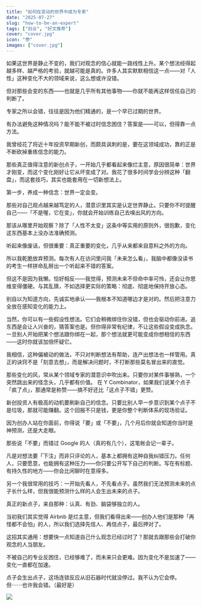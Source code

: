 ```yaml
---
title: "如何在变动的世界中成为专家"
date: "2025-07-27"
slug: "how-to-be-an-expert"
tags: ["创业", "好文推荐"]
cover: "cover.jpg"
icon: "😎"
images: ["cover.jpg"]
---
```

如果这世界是静止不变的，我们对观念的信心就能一路线性上升。某个想法经得起越多样、越严格的考验，就越可能是真的。许多人其实默默相信这一点——对「人性」这种变化不大的领域来说，这么想或许没错。



但对那些会变的东西——也就是几乎所有其他事物——你就不能再这样信任自己的判断了。



专家之所以会错，往往是因为他们精通的，是一个早已过期的世界。



有办法避免这种情况吗？能不能不被过时信念困住？答案是——可以，但得靠一点方法。



我曾经花了将近十年投资早期新创，而颇具讽刺的是，要在这领域成功，靠的正是不断砍掉重练信念的能力。



那些真正值得注意的新创点子，一开始几乎都看起来像烂主意，原因很简单：世界才刚变，而这个变化刚好让它从坏变成了对。我花了很多时间学会分辨这种「翻盘」，而这套技巧，其实也能套用在一切新想法上。



第一步，养成一种信念：世界一定会变。



那些对自己观点越来越笃定的人，潜意识里其实是认定世界静止。只要你不时提醒自己——「不是喔，它在变」，你就会开始训练自己去嗅出风的方向。



那该从哪里开始观察？除了「人性不太变」这条中等实用的原则外，很抱歉，变化这东西基本上没办法准确预测。



听起来像废话，但很重要：真正重要的变化，几乎从来都来自意料之外的方向。



所以我乾脆放弃预测。每次有人在访问里问我「未来怎么看」，我脑中都像没读书的考生一样拼命乱掰出一个听起来不错的答案。



但这不是因为我懒。恰好相反——我觉得，预测未来不但命中率可怜，还会让你思维变得僵硬。与其乱猜，不如选择更实际的策略：彻底、彻底地保持开放心态。



别自以为知道方向，先诚实地承认——我根本不知道哪边才是对的。然后把注意力全放在感知变化的能力上。



当然，你可以有一些假设性想法。它们会稍微绑住你没错，但也会驱动你前进。追东西是会让人兴奋的，猜答案也是。但你得非常有纪律，不让这些假设变成执念。
一旦别人开始把某个想法跟你绑在一起，那个想法就更可能变成你想相信的东西——这时你就该加倍怀疑它。



我相信，这种偏被动的做法，不只对判断想法有帮助，连产出想法也一样管用。真正的诀窍不是「刻意去想」，而是解决问题时，不打断那些莫名冒出来的直觉。



那些变化的风，常从某个领域专家的潜意识中吹出来。只要你对某件事够熟，一个突然跳出来的怪念头，几乎都有价值。
在 Y Combinator，如果我们说某个点子「疯了点」，那通常是称赞——搞不好还比「这点子不错」更赞。



新创投资人有极高的动机要刷新自己的信念。只要比别人早一步意识到某个点子不是垃圾，那就可能赚翻。这个回报不只是钱，更是你整个判断体系的现场验证。



因为创办人站在你面前，你得说「要」或「不要」，几个月后你就会知道你当时是神预测，还是大走眼。



那些说「不要」而错过 Google 的人（真的有几个），这笔帐会记一辈子。



凡是对想法要「下注」而非只评论的人，基本上都拥有这种自我纠错压力。任何人，只要愿意，也能拥有这种压力——你只要公开写下自己的判断。写在有标题、有持久性的地方——你会比闲聊时在意得多。



另一个我很常用的技巧：一开始先看人，不先看点子。虽然我们无法预测未来的点子长什么样，但我很能预测什么样的人会生出未来的点子。



真正的新点子，来自那种：认真、有劲、脑袋够独立的人。



当初我们其实觉得 Airbnb 是烂主意，但我们看得出来——创办人他们是那种「再怪都不会怕」的人，所以我们选择先信人、再信点子，最后押对了。



这招其实通用：想要快一点知道自己什么观念已经过时了？那就去跟那些会打破你观念的人当朋友。



不被自己的专业反困住，已经够难了，而未来只会更难。因为变化不是加速了——变化一直都在加速。



点子会生出点子，这场连锁反应从旧石器时代就没停过。我不认为它会停。
但⋯⋯也许我会错。（最好是）




![](https://prod-files-secure.s3.us-west-2.amazonaws.com/112d0858-5090-4d34-a606-b75eb8d65fd2/46476355-9cf3-4e99-9b7a-3531bc426380/1000202064.png?X-Amz-Algorithm=AWS4-HMAC-SHA256&X-Amz-Content-Sha256=UNSIGNED-PAYLOAD&X-Amz-Credential=ASIAZI2LB466VLIEKQ7Q%2F20250827%2Fus-west-2%2Fs3%2Faws4_request&X-Amz-Date=20250827T143430Z&X-Amz-Expires=3600&X-Amz-Security-Token=IQoJb3JpZ2luX2VjEDYaCXVzLXdlc3QtMiJGMEQCICFbGOMpjpEz%2BQG4t%2FuhgROpOYcqfvHvUpHwFb4eNjoUAiBOengYNavz06g9yIRlHtJW5shFNKkAH57VhH3crMTvhCqIBAiP%2F%2F%2F%2F%2F%2F%2F%2F%2F%2F8BEAAaDDYzNzQyMzE4MzgwNSIMvuQnM%2FyxprM%2B1iauKtwDKbYILQKvT37FFmdtFBS2GhhV8DxO0%2B%2FrI8NcewqMBX7k8%2BoSYNQGv%2F6FZR54V8ChSyEWiNWx6R8w9F09pxWMXZ4JP0oOxAIqjYEqopxYg2m0vfUcUIdy%2FbmH8oaRnya0OjDohB%2BXeq4ykvHkrDbCr8MlYlc69KTLFXiukzZUuI3sMemp442ipOFOCbYKkhRLfVSD%2F4t8pD%2BHr2o6VLzT8A9MgfUWCEBf%2F12QBah5nevDbq%2BrXUErQy1DNMJkpVOgOjmq%2FQ3CRrgeP7Ap%2F1mTB%2FENt%2B3f2VMPDjdk2GvyjUSWCzNnghXpkRzbBZqzidop81uu3ulkYsDg%2BxXUyCHmNmxbVJs%2BDDpaOI8Vvk758D6RB299WedvOpmEWPUeEKF2hQy4CvInc18kftmK0oNIWo%2Fa3razBeLkHY9qHUhrX3ZeoKSKtDrK48WSHBXDVPXYMBRojvDISZ2HzhQufH%2F7NG0aYlwNN7JJ1kCTvsvSfxUKNsgB06wvRCducA5Ick0x6XJv30bjKrYh0pCAtKLkSA5483DNLJlVYDAmb6wa4WU34HcK9l8Os1qmp%2F4MFJTwwULBBlbOduEXHYgdIpdXAt3F3YBYqV%2BVD2pwbL64CKSGyhYJzgKlfcs8BxEwgZK8xQY6pgGnXVUnXEKIF6akYdXcJ6aFQ2sywSsjjZK3qUZQ%2FXFOHg9NMWp4qRazk3a4RGiR5kykfaJJI9gdxbhBtr5cZT1jnyAsKE6EHUg8XwyRvqnugniLf9n%2FqxB2CMIvGxAsyMxFGao0O%2FuR6EvAXYw8QKN%2BkVO%2BpxuSuR%2BxV1pzN5k%2BLRM%2B9V73Hf43LLpCDGp3tWgDFm3veOw3FsuA4SVxrhJlXZWPh1b8&X-Amz-Signature=dd6f8106a5b796a5f4240caaefac37e73ebdc1e4ebe24b693e72defc8e0cdd24&X-Amz-SignedHeaders=host&x-amz-checksum-mode=ENABLED&x-id=GetObject)

